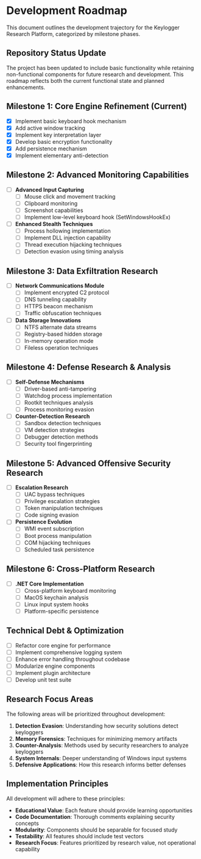 # Development Roadmap

This document outlines the development trajectory for the Keylogger Research Platform, categorized by milestone phases.

## Repository Status Update

The project has been updated to include basic functionality while retaining non-functional components for future research and development. This roadmap reflects both the current functional state and planned enhancements.

## Milestone 1: Core Engine Refinement (Current)

- [x] Implement basic keyboard hook mechanism
- [x] Add active window tracking
- [x] Implement key interpretation layer
- [x] Develop basic encryption functionality
- [x] Add persistence mechanism
- [x] Implement elementary anti-detection

## Milestone 2: Advanced Monitoring Capabilities

- [ ] **Advanced Input Capturing**
  - [ ] Mouse click and movement tracking
  - [ ] Clipboard monitoring
  - [ ] Screenshot capabilities
  - [ ] Implement low-level keyboard hook (SetWindowsHookEx)
  
- [ ] **Enhanced Stealth Techniques**
  - [ ] Process hollowing implementation
  - [ ] Implement DLL injection capability
  - [ ] Thread execution hijacking techniques
  - [ ] Detection evasion using timing analysis

## Milestone 3: Data Exfiltration Research

- [ ] **Network Communications Module**
  - [ ] Implement encrypted C2 protocol
  - [ ] DNS tunneling capability
  - [ ] HTTPS beacon mechanism
  - [ ] Traffic obfuscation techniques

- [ ] **Data Storage Innovations**
  - [ ] NTFS alternate data streams
  - [ ] Registry-based hidden storage
  - [ ] In-memory operation mode
  - [ ] Fileless operation techniques

## Milestone 4: Defense Research & Analysis

- [ ] **Self-Defense Mechanisms**
  - [ ] Driver-based anti-tampering
  - [ ] Watchdog process implementation
  - [ ] Rootkit techniques analysis
  - [ ] Process monitoring evasion

- [ ] **Counter-Detection Research**
  - [ ] Sandbox detection techniques
  - [ ] VM detection strategies
  - [ ] Debugger detection methods
  - [ ] Security tool fingerprinting

## Milestone 5: Advanced Offensive Security Research

- [ ] **Escalation Research**
  - [ ] UAC bypass techniques
  - [ ] Privilege escalation strategies
  - [ ] Token manipulation techniques
  - [ ] Code signing evasion

- [ ] **Persistence Evolution**
  - [ ] WMI event subscription
  - [ ] Boot process manipulation
  - [ ] COM hijacking techniques
  - [ ] Scheduled task persistence

## Milestone 6: Cross-Platform Research

- [ ] **.NET Core Implementation**
  - [ ] Cross-platform keyboard monitoring
  - [ ] MacOS keychain analysis
  - [ ] Linux input system hooks
  - [ ] Platform-specific persistence

## Technical Debt & Optimization

- [ ] Refactor core engine for performance
- [ ] Implement comprehensive logging system
- [ ] Enhance error handling throughout codebase
- [ ] Modularize engine components
- [ ] Implement plugin architecture
- [ ] Develop unit test suite

## Research Focus Areas

The following areas will be prioritized throughout development:

1. **Detection Evasion**: Understanding how security solutions detect keyloggers
2. **Memory Forensics**: Techniques for minimizing memory artifacts
3. **Counter-Analysis**: Methods used by security researchers to analyze keyloggers
4. **System Internals**: Deeper understanding of Windows input systems
5. **Defensive Applications**: How this research informs better defenses

## Implementation Principles

All development will adhere to these principles:

- **Educational Value**: Each feature should provide learning opportunities
- **Code Documentation**: Thorough comments explaining security concepts
- **Modularity**: Components should be separable for focused study
- **Testability**: All features should include test vectors
- **Research Focus**: Features prioritized by research value, not operational capability
